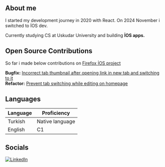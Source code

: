 ## About me

I started my development journey in 2020 with React. On 2024 November i switched to İOS dev.

Currently studying CS at Uskudar University and building <strong>İOS apps.</strong>

## Open Source Contributions

So far i made below contributions on [Firefox İOS project](https://github.com/mozilla-mobile/firefox-ios)

<strong>Bugfix:</strong> [Incorrect tab thumbnail after opening link in new tab and switching to it](https://github.com/mozilla-mobile/firefox-ios/pull/27913) <br/>
<strong>Refactor:</strong> [Prevent tab switching while editing on homepage](https://github.com/mozilla-mobile/firefox-ios/pull/27664)

## Languages

| Language      | Proficiency                                                               |
| ------------- | ------------------------------------------------------------------------- |
| Turkish       | Native language                                                           |
| English       | C1                                                                        |

## Socials

[![LinkedIn](https://img.shields.io/badge/LinkedIn-Connect-blue)](https://www.linkedin.com/in/caner-t%C3%BCys%C3%BCz-b130bb172/)
